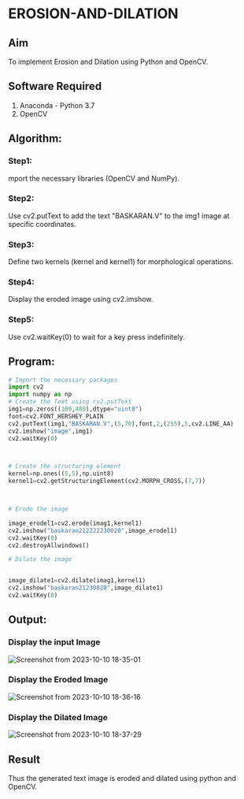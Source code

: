 # EROSION-AND-DILATION
## Aim
To implement Erosion and Dilation using Python and OpenCV.
## Software Required
1. Anaconda - Python 3.7
2. OpenCV
## Algorithm:
### Step1:
mport the necessary libraries (OpenCV and NumPy).
### Step2:
Use cv2.putText to add the text "BASKARAN.V" to the img1 image at specific coordinates.


### Step3:
Define two kernels (kernel and kernel1) for morphological operations.
### Step4:
Display the eroded image using cv2.imshow.
### Step5:
 Use cv2.waitKey(0) to wait for a key press indefinitely.


## Program:

``` Python
# Import the necessary packages
import cv2
import numpy as np
# Create the Text using cv2.putText
img1=np.zeros((100,400),dtype="uint8")
font=cv2.FONT_HERSHEY_PLAIN
cv2.putText(img1,"BASKARAN.V",(5,70),font,2,(255),5,cv2.LINE_AA)
cv2.imshow("image",img1)
cv2.waitKey(0)



# Create the structuring element
kernel=np.ones((5,5),np.uint8)
kernel1=cv2.getStructuringElement(cv2.MORPH_CROSS,(7,7))



# Erode the image

image_erodel1=cv2.erode(imag1,kernel1)
cv2.imshow("baskaran212222230020",image_erodel1)
cv2.waitKey(0)
cv2.destroyAllwindows()

# Dilate the image


image_dilate1=cv2.dilate(imag1,kernel1)
cv2.imshow("baskaran21230020",image_dilate1)
cv2.waitKey(0)


```
## Output:

### Display the input Image

![Screenshot from 2023-10-10 18-35-01](https://github.com/BaskaranV15/EROSION-AND-DILATION/assets/118703522/be1cb15b-a64d-482d-a983-aacb580ec38b)


### Display the Eroded Image

![Screenshot from 2023-10-10 18-36-16](https://github.com/BaskaranV15/EROSION-AND-DILATION/assets/118703522/978c97b7-ee78-4d45-b7de-100cee030af1)


### Display the Dilated Image


![Screenshot from 2023-10-10 18-37-29](https://github.com/BaskaranV15/EROSION-AND-DILATION/assets/118703522/61cdeeea-da62-4f79-a6a6-f764fe478497)


## Result
Thus the generated text image is eroded and dilated using python and OpenCV.
